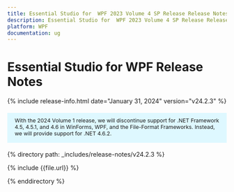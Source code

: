 ```yaml
---
title: Essential Studio for  WPF 2023 Volume 4 SP Release Release Notes  
description: Essential Studio for  WPF 2023 Volume 4 SP Release Release Notes  
platform: WPF
documentation: ug
---
```


# Essential Studio for  WPF  Release Notes  

{% include release-info.html date="January 31, 2024"  version="v24.2.3" %} 

<style>
#license {
    font-size: .88em!important;
	margin-top: 1.5em;     
	margin-bottom: 1.5em;
    background-color: #def8ff;
    padding: 10px 17px 14px;
}
</style>

<div id="license">
With the 2024 Volume 1 release, we will discontinue support for .NET Framework 4.5, 4.5.1, and 4.6 in WinForms, WPF, and the File-Format Frameworks. Instead, we will provide support for .NET 4.6.2.
</div>

{% directory path: _includes/release-notes/v24.2.3 %}

{% include {{file.url}} %}

{% enddirectory %}